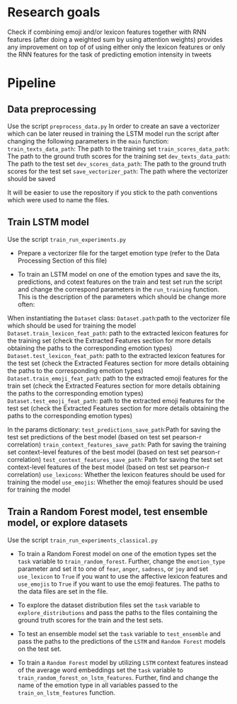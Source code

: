 # Research goals
Check if combining emoji and/or lexicon features together with RNN features (after doing a weighted sum by using attention weights) 
provides any improvement on top of of using either only the lexicon features or only the RNN features for the task of 
predicting emotion intensity in tweets

# Pipeline
## Data preprocessing
Use the script `preprocess_data.py` 
In order to create an save a vectorizer which can be later reused in training the LSTM model run the script after changing the following parameters in the `main` function:
`train_texts_data_path`: The path to the training set
`train_scores_data_path`: The path to the ground truth scores for the training set
`dev_texts_data_path`: The path to the test set
`dev_scores_data_path`: The path to the ground truth scores for the test set
`save_vectorizer_path`: The path where the vectorizer should be saved

It will be easier to use the repository if you stick to the path conventions which were used to name the files.

## Train LSTM model
Use the script `train_run_experiments.py`
* Prepare a vectorizer file for the target emotion type (refer to the Data Processing  Section of this file)

* To train an LSTM model on one of the emotion types and save the its, predictions, and cotext features on the train and test set run the script
and change the correspond parameters in the `run_training` function. This is the description of the parameters which should be change more often:

When instantiating the `Dataset` class:
`Dataset.path`:path to the vectorizer file which should be used for training the model
`Dataset.train_lexicon_feat_path`: path to the extracted lexicon features for the training set (check the Extracted Features section for more details obtaining the paths to the corresponding emotion types)
`Dataset.test_lexicon_feat_path`: path to the extracted lexicon features for the test set (check the Extracted Features section for more details obtaining the paths to the corresponding emotion types)
`Dataset.train_emoji_feat_path`: path to the extracted emoji features for the train set (check the Extracted Features section for more details obtaining the paths to the corresponding emotion types)
`Dataset.test_emoji_feat_path`: path to the extracted emoji features for the test set (check the Extracted Features section for more details obtaining the paths to the corresponding emotion types)

In the params dictionary:
`test_predictions_save_path`:Path for saving the test set predictions of the best model (based on test set pearson-r correlation)
`train_context_features_save_path`: Path for saving the training set context-level features of the best model (based on test set pearson-r correlation) 
`test_context_features_save_path`: Path for saving the test set context-level features of the best model (based on test set pearson-r correlation) 
`use_lexicons`: Whether the lexicon features should be used for training the model
`use_emojis`: Whether the emoji features should be used for training the model

## Train a Random Forest model, test ensemble model, or explore datasets
Use the script `train_run_experiments_classical.py`
* To train a Random Forest model on one of the emotion types set the `task` variable to `train_random_forest`. Further, change the `emotion_type` parameter and set it to one of `fear`, `anger`, `sadness`, or `joy` and set `use_lexicon` to `True` if you want to use the affective lexicon features and 
`use_emojis` to `True` if you want to use the emoji features. The paths to the data files are set in the file. 

* To explore the dataset distribution files set the `task` variable to `explore_distributions` and pass the paths to the files containing the 
ground truth scores for the train and the test sets. 

* To test an ensemble model set the `task` variable to `test_ensemble` and pass the paths to the predictions of the `LSTM` and `Random Forest` models on the test set.

* To train a `Random Forest` model by utilizing `LSTM` context features instead of the average word embeddings set the `task` variable to `train_random_forest_on_lstm_features`. Further, find and change the name of the emotion type in all variables passed to the `train_on_lstm_features` function.
